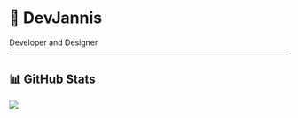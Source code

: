 # 💫 DevJannis
Developer and Designer

---

## 📊 GitHub Stats  
![](https://nirzak-streak-stats.vercel.app/?user=devjannis&theme=dark&hide_border=true) 
